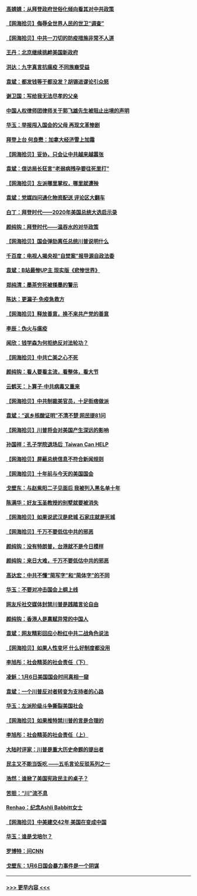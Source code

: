 #### [高婧婧：从拜登政府世俗化倾向看其对中共政策](../pages/nsc993/n12730028.md?t=02032351) 
#### [【网海拾贝】侮辱全世界人民的世卫“调查”](../pages/nsc993/n12727884.md?t=02032351) 
#### [【网海拾贝】中共一刀切的防疫措施非常不人道](../pages/nsc993/n12724879.md?t=02032351) 
#### [王丹：北京继续挑衅美国新政府](../pages/nsc993/n12722456.md?t=02032351) 
#### [洪达：九字真言抗瘟疫 不同族裔受益](../pages/nsc993/n12722448.md?t=02032351) 
#### [袁斌：都发钱等于都没发？胡锡进谬论引众怒](../pages/nsc993/n12722393.md?t=02032351) 
#### [谢卫国：写给我无法尽孝的父亲](../pages/nsc993/n12720325.md?t=02032351) 
#### [中国人权律师团律师关于郭飞雄先生被阻止出境的声明](../pages/nsc993/n12720203.md?t=02032351) 
#### [华玉：举报闯入国会的父母 再现文革惨剧](../pages/nsc993/n12719070.md?t=02032351) 
#### [拜登上台 何良懋：加拿大经济雪上加霜](../pages/nsc993/n12718943.md?t=02032351) 
#### [【网海拾贝】妥协，只会让中共越来越嚣张](../pages/nsc993/n12717392.md?t=02032351) 
#### [袁斌：信访局长狂言“老弱病残孕要往死里打”](../pages/nsc993/n12717343.md?t=02032351) 
#### [【网海拾贝】左派哪里掌权，哪里就遭殃](../pages/nsc993/n12715009.md?t=02032351) 
#### [袁斌：党媒四问通化物资配送 评论区大翻车](../pages/nsc993/n12714950.md?t=02032351) 
#### [白丁：拜登时代——2020年美国总统大选启示录](../pages/nsc993/n12714920.md?t=02032351) 
#### [颜纯钩：拜登时代——温吞水的对华政策](../pages/nsc993/n12713245.md?t=02032351) 
#### [【网海拾贝】国会弹劾离任总统川普说明什么](../pages/nsc993/n12712816.md?t=02032351) 
#### [千百度：电视人揭央视“自焚案”报导源自政法委](../pages/nsc993/n12709760.md?t=02032351) 
#### [袁斌：B站最惨UP主 现实版《悲惨世界》](../pages/nsc993/n12709686.md?t=02032351) 
#### [郑纯清：墨茶穷死被搽墨的警示](../pages/nsc993/n12709262.md?t=02032351) 
#### [陈达：更漏子·免疫急救方](../pages/nsc993/n12709244.md?t=02032351) 
#### [【网海拾贝】释放善意，换不来共产党的善意](../pages/nsc993/n12708361.md?t=02032351) 
#### [李辰：伪火与瘟疫](../pages/nsc993/n12707981.md?t=02032351) 
#### [闻欣：钱学森为何拒绝反对法轮功？](../pages/nsc993/n12707407.md?t=02032351) 
#### [【网海拾贝】中共亡美之心不死](../pages/nsc993/n12707621.md?t=02032351) 
#### [颜纯钩：看人要看主流，看整体，看大节](../pages/nsc993/n12707536.md?t=02032351) 
#### [云鹤天：卜算子‧中共病毒又重来](../pages/nsc993/n12707408.md?t=02032351) 
#### [【网海拾贝】中共制裁美官员，十足街痞做派](../pages/nsc993/n12705115.md?t=02032351) 
#### [袁斌：“返乡核酸证明”不清不楚 网民提81问](../pages/nsc993/n12704982.md?t=02032351) 
#### [【网海拾贝】川普将会对美国产生深远的影响](../pages/nsc993/n12703045.md?t=02032351) 
#### [孙国祥：孔子学院退场后  Taiwan Can HELP](../pages/nsc993/n12702430.md?t=02032351) 
#### [【网海拾贝】屏蔽总统信息不符合新闻规则](../pages/nsc993/n12699998.md?t=02032351) 
#### [【网海拾贝】十年前与今天的美国国会](../pages/nsc993/n12696993.md?t=02032351) 
#### [戈壁东：与赵紫阳二子见面后 我被列入黑名单十年](../pages/nsc993/n12696215.md?t=02032351) 
#### [陈满华：好友玉圣教授的别墅就要被消失](../pages/nsc993/n12695411.md?t=02032351) 
#### [【网海拾贝】如果说武汉是悲城 石家庄就是死城](../pages/nsc993/n12694589.md?t=02032351) 
#### [【网海拾贝】千万不要低估中共的邪恶](../pages/nsc993/n12692771.md?t=02032351) 
#### [颜纯钩：没有特朗普，台港就不是今日模样](../pages/nsc993/n12692678.md?t=02032351) 
#### [颜纯钩：来日大难，千万不要低估中共的邪恶](../pages/nsc993/n12692080.md?t=02032351) 
#### [高达宏：中共不懂“简写字”和“简体字”的不同](../pages/nsc993/n12692068.md?t=02032351) 
#### [华玉：不要对冲击国会上纲上线](../pages/nsc993/n12689948.md?t=02032351) 
#### [网友斥社交媒体封禁川普是践踏言论自由](../pages/nsc993/n12687482.md?t=02032351) 
#### [颜纯钩：香港人是禀赋异常的中国人](../pages/nsc993/n12685142.md?t=02032351) 
#### [袁斌：网友精彩回应小粉红中共二战角色说法](../pages/nsc993/n12684994.md?t=02032351) 
#### [【网海拾贝】如果人性变坏 什么好制度都没用](../pages/nsc993/n12683000.md?t=02032351) 
#### [李旭彤：社会精英的社会责任（下）](../pages/nsc993/n12680604.md?t=02032351) 
#### [凌稣：1月6日美国国会时间真相一窥](../pages/nsc993/n12682780.md?t=02032351) 
#### [袁斌：一个川普反对者转变为支持者的心路](../pages/nsc993/n12682700.md?t=02032351) 
#### [华玉：左派阶级斗争撕裂美国社会](../pages/nsc993/n12681226.md?t=02032351) 
#### [【网海拾贝】如果推特禁川普的言是合理的](../pages/nsc993/n12681232.md?t=02032351) 
#### [李旭彤：社会精英的社会责任（上）](../pages/nsc993/n12680501.md?t=02032351) 
#### [大陆时评家：川普是重大历史命题的提出者](../pages/nsc993/n12679904.md?t=02032351) 
#### [民主又不能当饭吃 ——五毛言论反驳系列之一](../pages/nsc993/n12679877.md?t=02032351) 
#### [浩然：谁掀了美国宪政民主的桌子？](../pages/nsc993/n12679850.md?t=02032351) 
#### [苦胆：“川”流不息](../pages/nsc993/n12678388.md?t=02032351) 
#### [Renhao：纪念Ashli Babbitt女士](../pages/nsc993/n12678359.md?t=02032351) 
#### [【网海拾贝】中美建交42年 美国在变成中国](../pages/nsc993/n12678324.md?t=02032351) 
#### [华玉：谁是戈培尔？](../pages/nsc993/n12677515.md?t=02032351) 
#### [罗博特：问CNN](../pages/nsc993/n12677172.md?t=02032351) 
#### [戈壁东：1月6日国会暴力事件是一个阴谋](../pages/nsc993/n12674639.md?t=02032351) 

----
#### [ >>> 更早内容 <<< ](../indexes/nsc993-earlier.md)

